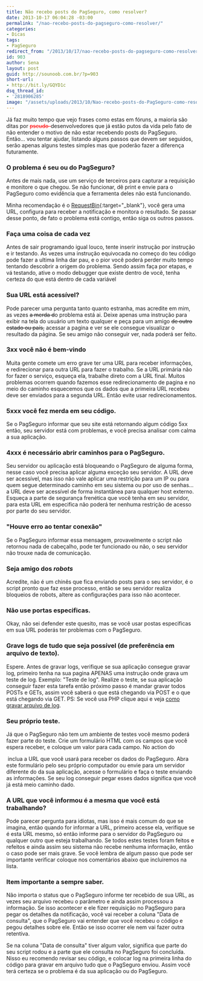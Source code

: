 ```yaml
---
title: Não recebo posts do PagSeguro, como resolver?
date: 2013-10-17 06:04:28 -03:00
permalink: "/nao-recebo-posts-do-pagseguro-como-resolver/"
categories:
- Dicas
tags:
- PagSeguro
redirect_from: "/2013/10/17/nao-recebo-posts-do-pagseguro-como-resolver/"
id: 903
author: Sena
layout: post
guid: http://sounoob.com.br/?p=903
short-url:
- http://bit.ly/GQYD1c
dsq_thread_id:
- '2818906285'
image: "/assets/uploads/2013/10/Nao-recebo-posts-do-PagSeguro-como-resolver.gif"
---
```


Já faz muito tempo que vejo frases como estas em fóruns, a maioria são ditas por <del style="color: #ff0000;">pseudo-</del>desenvolvedores que já estão putos da vida pelo fato de não entender o motivo de não estar recebendo posts do PagSeguro. Então… vou tentar ajudar, listando alguns passos que devem ser seguidos, serão apenas alguns testes simples mas que poderão fazer a diferença futuramente.<!--more-->

### O problema é seu ou do PagSeguro?

Antes de mais nada, use um serviço de terceiros para capturar a requisição e monitore o que chegou. 
Se não funcionar, dê print e envie para o PagSeguro como evidência que a ferramenta deles não está funcionando.

Minha recomendação é o [RequestBin](https://requestb.in "RequestBin"){:target="_blank"}, você gera uma URL, configura para receber a notificação e monitora o resultado. Se passar desse ponto, de fato o problema está contigo, então siga os outros passos.

### Faça uma coisa de cada vez

Antes de sair programando igual louco, tente inserir instrução por instrução e ir testando. As vezes uma instrução equivocada no começo do teu código pode fazer a ultima linha dar pau, e o pior você poderá perder muito tempo tentando descobrir a origem do problema. Sendo assim faça por etapas, e vá testando, ative o modo debugger que existe dentro de você, tenha certeza do que está dentro de cada variável

### Sua URL está acessível?

Pode parecer uma pergunta tanto quanto estranha, mas acredite em mim, as vezes <del>a merda d</del>o problema está ai. Deixe apenas uma instrução para exibir na tela do usuário um texto qualquer e peça para um amigo <del>de outro estado ou país,</del> acessar a pagina e ver se ele consegue visualizar o resultado da página. Se seu amigo não conseguir ver, nada poderá ser feito.

### 3xx você não é bem-vindo

Muita gente comete um erro grave ter uma URL para receber informações, e redirecionar para outra URL para fazer o trabalho. Se a URL primária não for fazer o serviço, esqueça ela, trabalhe direto com a URL final. Muitos problemas ocorrem quando fazemos esse redirecionamento de pagina e no meio do caminho esquecemos que os dados que a primeira URL recebeu deve ser enviados para a segunda URL. Então evite usar redirecionamentos.

### 5xxx você fez merda em seu código.
Se o PagSeguro informar que seu site está retornando algum código 5xx então, seu servidor está com problemas, e você precisa analisar com calma a sua aplicação.

### 4xxx é necessário abrir caminhos para o PagSeguro.
Seu servidor ou aplicação está bloqueando o PagSeguro de alguma forma, nesse caso você precisa aplicar alguma exceção seu servidor.
A URL deve ser acessível, mas isso não vale aplicar uma restrição para um IP ou para quem segue determinado caminho em seu sistema ou por uso de senhas… a URL deve ser acessível de forma instantânea para qualquer host externo. Esqueça a parte de segurança frenética que você tenha em seu servidor, para esta URL em especifica não poderá ter nenhuma restrição de acesso por parte do seu servidor.

### "Houve erro ao tentar conexão"
Se o PagSeguro informar essa mensagem, provavelmente o script não retornou nada de cabeçalho, pode ter funcionado ou não, o seu servidor não trouxe nada de comunicação.

### Seja amigo dos _robots_

Acredite, não é um chinês que fica enviando posts para o seu servidor, é o script pronto que faz esse processo, então se seu servidor realiza bloqueios de robots, altere as configurações para isso não acontecer.

### Não use portas especificas.

Okay, não sei defender este quesito, mas se você usar postas especificas em sua URL poderás ter problemas com o PagSeguro.

### Grave logs de tudo que seja possível (de preferência em arquivo de texto).

Espere. Antes de gravar logs, verifique se sua aplicação consegue gravar log, primeiro tenha na sua pagina APENAS uma instrução onde grava um teste de log. Exemplo: "Teste de log". Realize o teste, se sua aplicação conseguir fazer esta tarefa então próximo passo é mandar gravar todos POSTs e GETs, assim você saberá o que está chegando via POST e o que está chegando via GET. PS: Se você usa PHP clique aqui e veja <a title="Escrevendo um arquivo de texto, usando PHP" href="/escrevendo-um-arquivo-de-texto-usando-php/" target="_blank">como gravar arquivo de log</a>.

### Seu próprio teste.

Já que o PagSeguro não tem um ambiente de testes você mesmo poderá fazer parte do teste. Crie um formulário HTML com os campos que você espera receber, e coloque um valor para cada campo. No action do **<form>** inclua a URL que você usará para receber os dados do PagSeguro. Abra este formulário pelo seu próprio computador ou envie para um servidor diferente do da sua aplicação, acesse o formulário e faça o teste enviando as informações. Se seu log conseguir pegar esses dados significa que você já está meio caminho dado.

### A URL que você informou é a mesma que você está trabalhando?

Pode parecer pergunta para idiotas, mas isso é mais comum do que se imagina, então quando for informar a URL, primeiro acesse ela, verifique se é esta URL mesmo, só então informe para o servidor do PagSeguro ou qualquer outro que esteja trabalhando. Se todos estes testes foram feitos e refeitos e ainda assim seu sistema não recebe nenhuma informação, então o caso pode ser mais grave. Se você lembra de algum passo que pode ser importante verificar coloque nos comentários abaixo que incluiremos na lista.

### Item importante a sempre saber.
Não importa o status que o PagSeguro informe ter recebido de sua URL, as vezes seu arquivo recebeu o parâmetro e ainda assim processou a informação. Se isso acontecer e ele fizer requisição no PagSeguro para pegar os detalhes da notificação, você vai receber a coluna "Data de consulta", que o PagSeguro vai entender que você recebeu o código e pegou detalhes sobre ele. Então se isso ocorrer ele nem vai fazer outra retentiva.

Se na coluna "Data de consulta" tiver algum valor, significa que parte do seu script rodou e a parte que ele consulta no PagSeguro foi concluída. Nisso eu recomendo revisar seu código, e colocar log na primeira linha do código para gravar em arquivo tudo que o PagSeguro enviou. Assim você terá certeza se o problema é da sua aplicação ou do PagSeguro.




